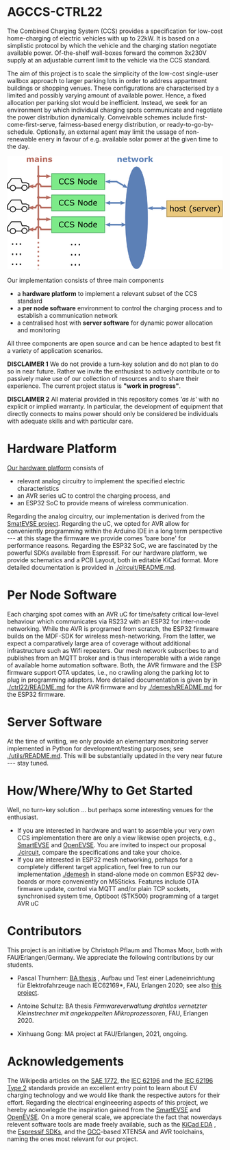 AGCCS-CTRL22
============

The Combined Charging System (CCS) provides a specification for low-cost home-charging of electric vehicles with up to 22kW. It is based on a simplistic protocol by which the vehicle and the charging station negotiate available power. Of-the-shelf wall-boxes forward the common 3x230V supply at an adjustable current limit to the vehicle via the CCS standard.

The aim of this project is to scale the simplicity of the low-cost single-user wallbox approach to larger parking lots in order to address appartment buildings or shopping venues. These configurations are characterised by a limited and possibly varying amount of available power. Hence, a fixed allocation per parking slot would be inefficient. Instead, we seek for an environment by which individual charging spots communicate and negotiate the power distribution dynamically. Conveivable schemes include first-come-first-serve, fairness-based energy distribution, or ready-to-go-by-schedule. Optionally, an external agent may limit the ussage of non-renewable enery in favour of e.g. available solar power at the given time to the day. 



<img src="./images/powerdist.png" alt="Dynamic Power Allocation" style="zoom: 67%;" />



Our implementation consists of three main components

- a **hardware platform** to implement a relevant subset of the CCS standard
- a **per node software** environment to control the charging process and to establish a communication network
- a centralised host with **server software**  for dynamic power allocation and monitoring 

All three components are open source and can be hence adapted to best fit a variety of application scenarios.

**DISCLAIMER 1** We do not provide a turn-key solution and do not plan to do so in near future. Rather we invite the enthusiast to actively contribute or to passively make use of our collection of resources and to share their experience. The current project status is **"work in progress"**.

**DISCLAIMER 2** All material provided in this repository comes *'as is'* with no explicit or implied warranty. In particular, the development of equipment that directly connects to mains power should only be considered be individuals with adequate skills and with particular care.



# Hardware Platform

[Our hardware platform](./circuit/) consists of 

+ relevant analog circuitry to implement the specified electric characteristics
+ an AVR series uC to control the charging process, and
+ an ESP32 SoC to provide means of wireless communication. 

Regarding the analog circuitry, our implementation is derived from the [SmatEVSE project](https://github.com/SmartEVSE). Regarding the uC, we opted for AVR allow for conveniently programming within the Arduino IDE in a long term perspective --- at this stage the firmware we provide comes 'bare bone' for performance reasons. Regarding the ESP32 SoC, we are fascinated by the powerful SDKs available from Espressif. For our hardware platform, we provide schematics and a PCB Layout, both in editable KiCad format. More detailed documentation is provided in [./circuit/README.md](./circuit/). 



# Per Node Software

Each charging spot comes with an AVR uC for time/safety critical low-level behaviour which communicates via RS232 with an ESP32 for inter-node networking. While the AVR is programed from scratch, the ESP32 firmware builds on the MDF-SDK for wireless mesh-networking. From the latter, we expect a comparatively large area of coverage without additional infrastructure such as Wifi repeaters. Our mesh network subscribes to and publishes from an MQTT broker and is thus interoperable with a wide range of available home automation software. Both, the AVR firmware and the ESP firmware support OTA updates, i.e., no crawling along the parking lot to plug in programming adaptors. More detailed documentation is given by in [./ctrl22/README.md](./ctrl22/) for the AVR firmware and by  [./demesh/README.md](./demesh/) for the ESP32 firmware.




# Server Software

At the time of writing, we only provide an elementary monitoring server implemented in Python
for development/testing purposes; see [./utils/README.md](./utils/). This will be substantially updated in the
very near future --- stay tuned.



# How/Where/Why to Get Started

Well, no turn-key solution ... but perhaps some interesting venues for the enthusiast.

- If you are interested in hardware and want to assemble your very own CCS implementation there are only a view likewise open projects, e.g., [SmartEVSE](https://www.smartevse.nl/) and [OpenEVSE](https://www.openevse.com/). You are invited to inspect our proposal [./circuit](./circuit/), compare the specifications and take your choice.
- If you are interested in ESP32 mesh networking, perhaps for a completely different target application, feel free to run our implementation [./demesh](./demesh/) in stand-alone mode on common ESP32 dev-boards or more conveniently on M5Sticks. Features include OTA firmware update, control via MQTT and/or plain TCP sockets, synchronised system time, Optiboot (STK500) programming of a target AVR uC



# Contributors

This project is an initiative by Christoph Pflaum and Thomas Moor, both with FAU/Erlangen/Germany. We appreciate the following contributions by our students.

- Pascal Thurnherr: [BA thesis](./doc/Bachelorarbeit_Pascal_Thurnherr.pdf) , Aufbau und Test einer Ladeneinrichtung für Elektrofahrzeuge nach IEC62169*, FAU, Erlangen 2020; see also [this project](https://github.com/dreadnomad/FGCCS-Ctrl22).

- Antoine Schultz: BA thesis *Firmwareverwaltung drahtlos vernetzter Kleinstrechner mit angekoppelten Mikroprozessoren*, FAU, Erlangen 2020.

- Xinhuang Gong: MA project at FAU/Erlangen, 2021, ongoing.

  

# Acknowledgements

The Wikipedia articles on the [SAE 1772](https://de.wikipedia.org/wiki/SAE_J1772nd), the [IEC 62196](https://de.wikipedia.org/wiki/IEC_62196)  and the [IEC 62196 Type 2](https://de.wikipedia.org/wiki/IEC_62196_Typ_2) standards provide an excellent entry point to learn about EV charging technology and we would like thank the respective autors for their effort. Regarding the electrical engineeering aspects of this project, we hereby acknowlegde the inspiration gained from the [SmartEVSE](https://www.smartevse.nl/) and [OpenEVSE](https://www.openevse.com/). On a more general scale, we appreciate the fact that nowerdays relevent software tools are made freely available, such as  the [KiCad EDA](https://kicad.org) , the [Espressif SDKs](https://github.com/espressif), and the [GCC](https://gcc.gnu.org/)-based XTENSA and AVR toolchains, naming the ones most relevant for our project.













